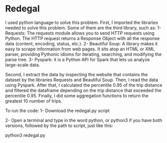 # Redegal
I used python language to solve this problem. First, I imported the libraries needed to solve this problem. Some of them are the third library, such as: 1- Requests: The requests module allows you to send HTTP requests using Python. The HTTP request returns a Response Object with all the response data (content, encoding, status, etc.). 2- Beautiful Soup: A library makes it easy to scrape information from web pages. It sits atop an HTML or XML parser, providing Pythonic idioms for iterating, searching, and modifying the parse tree. 3- Pyspark: it is a Python API for Spark that lets us analyze large-scale data.

Second, I extract the data by inspecting the website that contains the dataset by the libraries Requests and Beautiful Soup. Then, I read the data using Pyspark. After that, I calculated the percentile 0.95 of the trip distance and filtered the dataframe depending on the trip distance that exceeded the percentile 0.95. Finally, I did some aggregation functions to return the greatest 10 number of trips.

To run the code: 1- Download the redegal.py script

2- Open a terminal and type in the word python, or python3 if you have both versions, followed by the path to script, just like this:

python3 redegal.py
